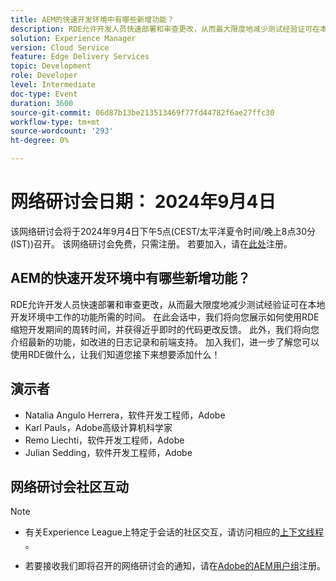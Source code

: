 ```yaml
---
title: AEM的快速开发环境中有哪些新增功能？
description: RDE允许开发人员快速部署和审查更改，从而最大限度地减少测试经验证可在本地开发环境中工作的功能所需的时间。 在此会话中，我们将向您展示如何使用RDE缩短开发期间的周转时间，并获得近乎即时的代码更改反馈。 此外，我们将向您介绍最新的功能，如改进的日志记录和前端支持。 加入我们，进一步了解您可以使用RDE做什么，让我们知道您接下来想要添加什么！
solution: Experience Manager
version: Cloud Service
feature: Edge Delivery Services
topic: Development
role: Developer
level: Intermediate
doc-type: Event
duration: 3600
source-git-commit: 06d87b13be213513469f77fd44782f6ae27ffc30
workflow-type: tm+mt
source-wordcount: '293'
ht-degree: 0%

---
```


# 网络研讨会日期： 2024年9月4日

该网络研讨会将于2024年9月4日下午5点(CEST/太平洋夏令时间/晚上8点30分(IST))召开。
该网络研讨会免费，只需注册。
若要加入，请在[此处](https://adobe.ly/4cwc5W4)注册。

## AEM的快速开发环境中有哪些新增功能？

RDE允许开发人员快速部署和审查更改，从而最大限度地减少测试经验证可在本地开发环境中工作的功能所需的时间。 在此会话中，我们将向您展示如何使用RDE缩短开发期间的周转时间，并获得近乎即时的代码更改反馈。 此外，我们将向您介绍最新的功能，如改进的日志记录和前端支持。 加入我们，进一步了解您可以使用RDE做什么，让我们知道您接下来想要添加什么！

## 演示者

* Natalia Angulo Herrera，软件开发工程师，Adobe
* Karl Pauls，Adobe高级计算机科学家
* Remo Liechti，软件开发工程师，Adobe
* Julian Sedding，软件开发工程师，Adobe

## 网络研讨会社区互动

>[!NOTE]
>
>* 有关Experience League上特定于会话的社区交互，请访问相应的[上下文线程](https://adobe.ly/3M8MFTE) 。
>
>* 若要接收我们即将召开的网络研讨会的通知，请在[Adobe的AEM用户组](https://aem-augs.adobe.com/)注册。
